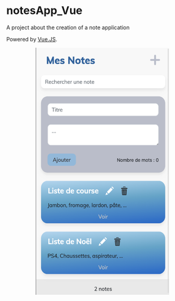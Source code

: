 # notesApp_Vue

A project about the creation of a note application 

Powered by [Vue.JS](https://v3.vuejs.org/).

<p align="center">
  <img width="350" height="650" src="https://github.com/nrochard/notesApp_Vue/blob/main/img/screen.png">
</p>
